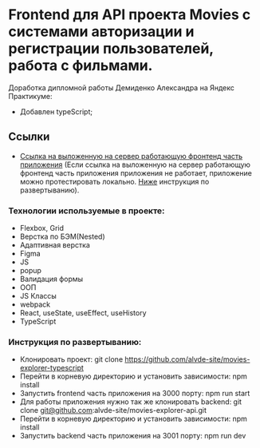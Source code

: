 # Frontend для API проекта Movies с системами авторизации и регистрации пользователей, работа с фильмами.
Доработка дипломной работы Демиденко Александра на Яндекс Практикуме:
* Добавлен typeScript;

## Ссылки
* [Ссылка на выложенную на сервер работающую фронтенд часть приложения](https://alvde-mesto.nomoredomains.sbs/) (Если ссылка на выложенную на сервер работающую фронтенд часть приложения приложения не работает, приложение можно протестировать локально. [Ниже](#инструкция-по-развертыванию) инструкция по развертыванию).
### Технологии используемые в проекте:
* Flexbox, Grid
* Верстка по БЭМ(Nested)
* Адаптивная верстка
* Figma
* JS
* popup
* Валидация формы
* ООП
* JS Классы
* webpack
* React, useState, useEffect, useHistory
* TypeScript

### Инструкция по развертыванию:
* Клонировать проект: git clone https://github.com/alvde-site/movies-explorer-typescript
* Перейти в корневую директорию и установить зависимости: npm install
* Запустить frontend часть приложения на 3000 порту: npm run start
* Для работы приложения нужно так же клонировать backend: git clone git@github.com:alvde-site/movies-explorer-api.git
* Перейти в корневую директорию и установить зависимости: npm install
* Запустить backend часть приложения на 3001 порту: npm run dev
